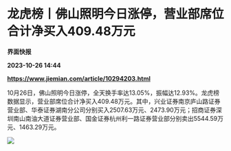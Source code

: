# 龙虎榜丨佛山照明今日涨停，营业部席位合计净买入409.48万元
**界面快报**

**2023-10-26 14:44**

**https://www.jiemian.com/article/10294203.html**

10月26日，佛山照明今日涨停，全天换手率达13.05%，振幅达12.93%。龙虎榜数据显示，营业部席位合计净买入409.48万元。其中，兴业证券南京庐山路证券营业部、华泰证券湖南分公司分别买入2507.63万元、2473.90万元；招商证券深圳南山南油大道证券营业部、国金证券杭州利一路证券营业部分别卖出5544.59万元、1463.29万元。

![](https://img2.jiemian.com/101/original/20231026/169833014756860800_a700xH.png)
